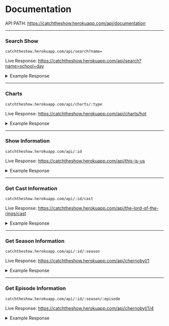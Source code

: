 # Documentation

API PATH: https://catchtheshow.herokuapp.com/api/documentation

---
### Search Show

```catchtheshow.herokuapp.com/api/search?name=```

Live Response: https://catchtheshow.herokuapp.com/api/search?name=school+day

<details><summary> Example Response </summary>
<p>

```
[
  {
   "name": "School Days",
   "id": "/school-days",
   "description": "School has always been something that most people dislike, though such is absolutely true for Makoto Ito. However, when he meets a beautiful girl on the train ride to school, and realizes that she goes to the same school as him, he earns some incentive to keep his attendance rate up. Unfortunately for him, the girl, whose name is Kotonoha Katsura, doesn't seem to be too interested in him. Makoto Ito must now find a way to woo the girl of his dreams, though he doesn't know how complicating his life is about to become.",
   "imageUrl": "//static.next-episode.net/tv-shows-images/big/school-days.jpg",
   "rating": 4.5
  }
]
```

</p>
</details>

---
### Charts

```catchtheshow.herokuapp.com/api/charts/:type```

Live Response: https://catchtheshow.herokuapp.com/api/charts/hot

<details><summary> Example Response </summary>
<p>

```
[
  {
   "name": "WandaVision",
   "id": "/wandavision",
   "description": "Blends the style of classic sitcoms with the MCU in which Wanda Maximoff and Vision - two super-powered beings living their ideal suburban lives - begin to suspect that everything is not as it seems.",
   "imageUrl": "//static.next-episode.net/tv-shows-images/big/wandavision.jpg",
   "rating": 3.6
  }
]
```

</p>
</details>

---
### Show Information

```catchtheshow.herokuapp.com/api/:id```

Live Response: https://catchtheshow.herokuapp.com/api/this-is-us

<details><summary> Example Response </summary>
<p>

```
{
 "name": "This is Us",
 "description": "Sometimes life will surprise you. Starring Mandy Moore (\"A Walk to Remember\"), Milo Ventimiglia (\"Heroes,\" \"Gilmore Girls\") and Sterling K. Brown (\"The People V. O.J. Simpson: American Crime Story),\" this refreshingly honest and provocative series follows a unique ensemble whose paths cross and their life stories intertwine in curious ways. We find several of them share the same birthday, and so much more than anyone would expect. From the writer and directors of \"Crazy, Stupid, Love.\" comes a smart, modern dramedy that will challenge your everyday presumptions about the people you think you know.",
 "imageUrl": "//static.next-episode.net/tv-shows-images/huge/this-is-us.jpg",
 "rating": 4.54,
 "creators": [
  "Dan Fogelman"
 ],
 "runtime": "60 min",
 "status": "Running",
 "previousEpisode": {
  "name": "The Ride",
  "episode": 9,
  "season": 5,
  "date": {
   "day": 23,
   "month": 2,
   "year": 2021
  }
 },
 "nextEpisode": {
  "name": "I've Got This",
  "countdown": "1 week, 1 day",
  "episode": 10,
  "season": 5,
  "date": {
   "day": 9,
   "month": 3,
   "year": 2021
  }
 }
}
```

</p>
</details>

---
### Get Cast Information

```catchtheshow.herokuapp.com/api/:id/cast```

Live Response: https://catchtheshow.herokuapp.com/api/the-lord-of-the-rings/cast

<details><summary> Example Response </summary>
<p>

```
[
 {
  "name": "Markella Kavenagh",
  "imageUrl": "https://static.next-episode.net/actor-images/actors/05/markella-kavenagh.jpg",
  "role": "Tyra"
 },
 {
  "name": "Will Poulter",
  "imageUrl": "https://static.next-episode.net/actor-images/actors/06/will-poulter.jpg",
  "role": "Beldor"
 },
 {
  "name": "Joseph Mawle",
  "imageUrl": "https://static.next-episode.net/actor-images/actors/07/joseph-mawle.jpg",
  "role": "Oren"
 },
 {
  "name": "Morfydd Clark",
  "imageUrl": "https://static.next-episode.net/actor-images/actors/08/morfydd-clark.jpg",
  "role": "Galadriel"
 }
]
```

</p>
</details>

---
### Get Season Information

```catchtheshow.herokuapp.com/api/:id/:season```

Live Response: https://catchtheshow.herokuapp.com/api/chernobyl/1

<details><summary> Example Response </summary>
<p>

```
[
  {
  "name": "Please Remain Calm",
  "date": {
   "day": 13,
   "month": 5,
   "year": 2019
  }
]
```

</p>
</details>

---
### Get Episode Information

```catchtheshow.herokuapp.com/api/:id/:season/:episode```

Live Response: https://catchtheshow.herokuapp.com/api/chernobyl/1/4

<details><summary> Example Response </summary>
<p>

```
{
 "name": "The Happiness of All Mankind",
 "date": {
  "day": 27,
  "month": 5,
  "year": 2019
 }
}
```

</p>
</details>
